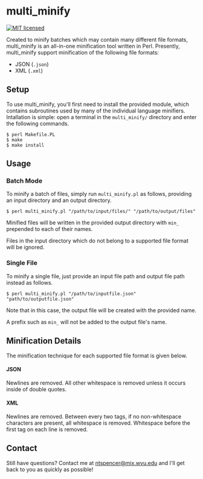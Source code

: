 # multi_minify

[![MIT licensed](https://img.shields.io/badge/license-MIT-blue.svg)](https://github.com/nathantspencer/webknossos_toolkit/blob/master/LICENSE.md)

Created to minify batches which may contain many different file formats, multi_minify is an all-in-one minification tool written in Perl. Presently, multi_minify support minification of the following file formats:
 - JSON (`.json`)
 - XML (`.xml`)
 
## Setup

To use multi_minify, you'll first need to install the provided module, which contains subroutines used by many of the individual language minifiers. Intallation is simple: open a terminal in the `multi_minify/` directory and enter the following commands.
``` 
$ perl Makefile.PL
$ make
$ make install
```
 
## Usage

### Batch Mode

To minify a batch of files, simply run `multi_minify.pl` as follows, providing an input directory and an output directory.

``` 
$ perl multi_minify.pl "/path/to/input/files/" "/path/to/output/files"
```

Minified files will be written in the provided output directory with `min_` prepended to each of their names.

Files in the input directory which do not belong to a supported file format will be ignored.

### Single File

To minify a single file, just provide an input file path and output file path instead as follows.

```
$ perl multi_minify.pl "/path/to/inputfile.json" "path/to/outputfile.json"
```

Note that in this case, the output file will be created with the provided name.

A prefix such as `min_` will not be added to the output file's name.


## Minification Details

The minification technique for each supported file format is given below.

#### JSON

Newlines are removed. All other whitespace is removed unless it occurs inside of double quotes.

#### XML
 
Newlines are removed. Between every two tags, if no non-whitespace characters are present, all whitespace is removed. Whitespace before the first tag on each line is removed.


## Contact

Still have questions? Contact me at ntspencer@mix.wvu.edu and I'll get back to you as quickly as possible!

